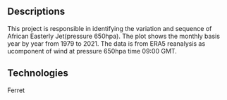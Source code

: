 ## Descriptions
This project is responsible in identifying the variation and sequence of African Easterly Jet(pressure 650hpa). The plot shows the monthly basis year by year from 1979 to 2021. The data is from ERA5 reanalysis as ucomponent of wind at pressure 650hpa time 09:00 GMT.

## Technologies
Ferret
